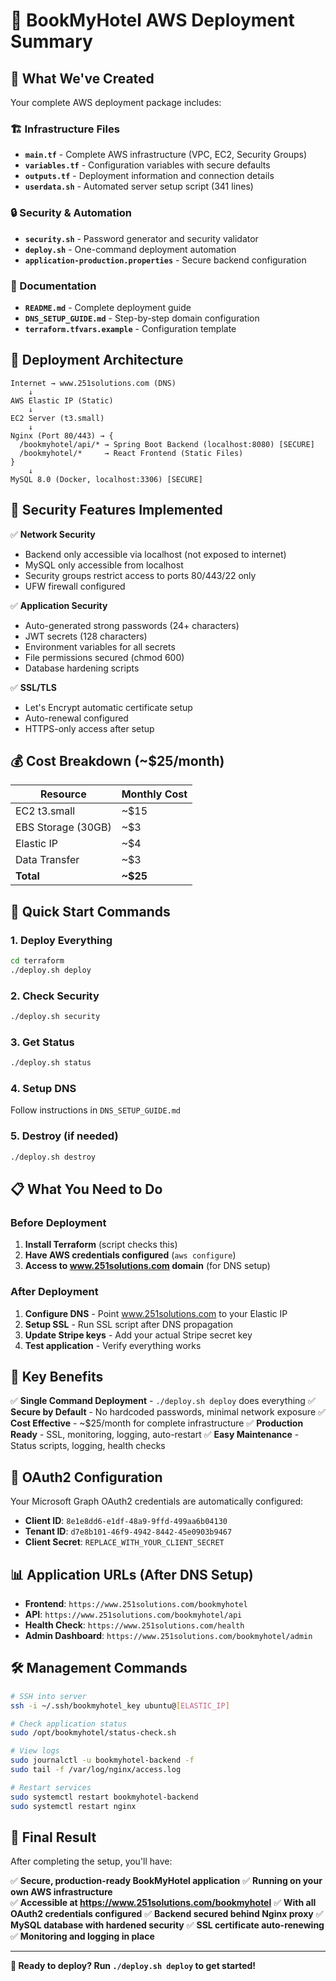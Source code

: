 # 🚀 BookMyHotel AWS Deployment Summary

## 📁 What We've Created

Your complete AWS deployment package includes:

### 🏗️ Infrastructure Files
- **`main.tf`** - Complete AWS infrastructure (VPC, EC2, Security Groups)
- **`variables.tf`** - Configuration variables with secure defaults
- **`outputs.tf`** - Deployment information and connection details
- **`userdata.sh`** - Automated server setup script (341 lines)

### 🔒 Security & Automation
- **`security.sh`** - Password generator and security validator
- **`deploy.sh`** - One-command deployment automation
- **`application-production.properties`** - Secure backend configuration

### 📖 Documentation
- **`README.md`** - Complete deployment guide
- **`DNS_SETUP_GUIDE.md`** - Step-by-step domain configuration
- **`terraform.tfvars.example`** - Configuration template

## 🎯 Deployment Architecture

```
Internet → www.251solutions.com (DNS)
    ↓
AWS Elastic IP (Static)
    ↓
EC2 Server (t3.small)
    ↓
Nginx (Port 80/443) → {
  /bookmyhotel/api/* → Spring Boot Backend (localhost:8080) [SECURE]
  /bookmyhotel/*     → React Frontend (Static Files)
}
    ↓
MySQL 8.0 (Docker, localhost:3306) [SECURE]
```

## 🔐 Security Features Implemented

✅ **Network Security**
- Backend only accessible via localhost (not exposed to internet)
- MySQL only accessible from localhost
- Security groups restrict access to ports 80/443/22 only
- UFW firewall configured

✅ **Application Security**
- Auto-generated strong passwords (24+ characters)
- JWT secrets (128 characters)
- Environment variables for all secrets
- File permissions secured (chmod 600)
- Database hardening scripts

✅ **SSL/TLS**
- Let's Encrypt automatic certificate setup
- Auto-renewal configured
- HTTPS-only access after setup

## 💰 Cost Breakdown (~$25/month)

| Resource | Monthly Cost |
|----------|-------------|
| EC2 t3.small | ~$15 |
| EBS Storage (30GB) | ~$3 |
| Elastic IP | ~$4 |
| Data Transfer | ~$3 |
| **Total** | **~$25** |

## 🚀 Quick Start Commands

### 1. Deploy Everything
```bash
cd terraform
./deploy.sh deploy
```

### 2. Check Security
```bash
./deploy.sh security
```

### 3. Get Status
```bash
./deploy.sh status
```

### 4. Setup DNS
Follow instructions in `DNS_SETUP_GUIDE.md`

### 5. Destroy (if needed)
```bash
./deploy.sh destroy
```

## 📋 What You Need to Do

### Before Deployment
1. **Install Terraform** (script checks this)
2. **Have AWS credentials configured** (`aws configure`)
3. **Access to www.251solutions.com domain** (for DNS setup)

### After Deployment
1. **Configure DNS** - Point www.251solutions.com to your Elastic IP
2. **Setup SSL** - Run SSL script after DNS propagation
3. **Update Stripe keys** - Add your actual Stripe secret key
4. **Test application** - Verify everything works

## 🎯 Key Benefits

✅ **Single Command Deployment** - `./deploy.sh deploy` does everything
✅ **Secure by Default** - No hardcoded passwords, minimal network exposure
✅ **Cost Effective** - ~$25/month for complete infrastructure
✅ **Production Ready** - SSL, monitoring, logging, auto-restart
✅ **Easy Maintenance** - Status scripts, logging, health checks

## 🔧 OAuth2 Configuration

Your Microsoft Graph OAuth2 credentials are automatically configured:
- **Client ID**: `8e1e8dd6-e1df-48a9-9ffd-499aa6b04130`
- **Tenant ID**: `d7e8b101-46f9-4942-8442-45e0903b9467`
- **Client Secret**: `REPLACE_WITH_YOUR_CLIENT_SECRET`

## 📊 Application URLs (After DNS Setup)

- **Frontend**: `https://www.251solutions.com/bookmyhotel`
- **API**: `https://www.251solutions.com/bookmyhotel/api`
- **Health Check**: `https://www.251solutions.com/health`
- **Admin Dashboard**: `https://www.251solutions.com/bookmyhotel/admin`

## 🛠️ Management Commands

```bash
# SSH into server
ssh -i ~/.ssh/bookmyhotel_key ubuntu@[ELASTIC_IP]

# Check application status
sudo /opt/bookmyhotel/status-check.sh

# View logs
sudo journalctl -u bookmyhotel-backend -f
sudo tail -f /var/log/nginx/access.log

# Restart services
sudo systemctl restart bookmyhotel-backend
sudo systemctl restart nginx
```

## 🎉 Final Result

After completing the setup, you'll have:

✅ **Secure, production-ready BookMyHotel application**
✅ **Running on your own AWS infrastructure**  
✅ **Accessible at https://www.251solutions.com/bookmyhotel**
✅ **With all OAuth2 credentials configured**
✅ **Backend secured behind Nginx proxy**
✅ **MySQL database with hardened security**
✅ **SSL certificate auto-renewing**
✅ **Monitoring and logging in place**

---

**🚀 Ready to deploy? Run `./deploy.sh deploy` to get started!**
